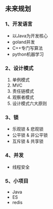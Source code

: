 ## 未来规划

### 1、开发语言

-   以Java为开发核心
-   goland并发
-   C++专门写算法
-   python机器学习

### 2、设计模式

1.  单例模式
2.  MVC
3.  责任链模式
4.  观察者模式
5.  设计模式六大原则

### 3、锁

-   乐观锁 & 悲观锁
-   公平锁 & 非公平锁
-   互斥锁 & 共享锁

### 4、并发

-   线程安全

### 5、小项目

-   Java
-   ES
-   redis